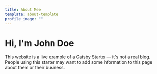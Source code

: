 ```yaml
---
title: About Mee
template: about-template
profile_image: ""
---
```


# Hi, I'm John Doe

This website is a live example of a Gatsby Starter — it's not a real blog.
People using this starter may want to add some information to this page about them or their business.


